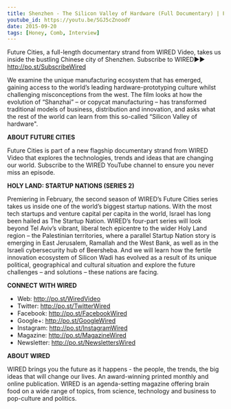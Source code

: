 ```yaml
---
title: Shenzhen - The Silicon Valley of Hardware (Full Documentary) | Future Cities | WIRED
youtube_id: https://youtu.be/SGJ5cZnoodY
date: 2015-09-20
tags: [Honey, Comb, Interview]
---
```

Future Cities, a full-length documentary strand from WIRED Video, takes us inside the bustling Chinese city of Shenzhen. 
Subscribe to WIRED►► <http://po.st/SubscribeWired>

We examine the unique manufacturing ecosystem that has emerged, gaining access to the world’s leading hardware-prototyping culture whilst challenging misconceptions from the west. The film looks at how the evolution of “Shanzhai” – or copycat manufacturing – has transformed traditional models of business, distribution and innovation, and asks what the rest of the world can learn from this so-called “Silicon Valley of hardware".

**ABOUT FUTURE CITIES**

Future Cities is part of a new flagship documentary strand from WIRED Video that explores the technologies, trends and ideas that are changing our world. Subscribe to the WIRED YouTube channel to ensure you never miss an episode.

**HOLY LAND: STARTUP NATIONS (SERIES 2)**

Premiering in February, the second season of WIRED’s Future Cities series takes us inside one of the world’s biggest startup nations. With the most tech startups and venture capital per capita in the world, Israel has long been hailed as The Startup Nation. WIRED’s four-part series will look beyond Tel Aviv’s vibrant, liberal tech epicentre to the wider Holy Land region – the Palestinian territories, where a parallel Startup Nation story is emerging in East Jerusalem, Ramallah and the West Bank, as well as in the Israeli cybersecurity hub of Beersheba. And we will learn how the fertile innovation ecosystem of Silicon Wadi has evolved as a result of its unique political, geographical and cultural situation and explore the future challenges – and solutions – these nations are facing.

**CONNECT WITH WIRED**

- Web: <http://po.st/WiredVideo>
- Twitter: <http://po.st/TwitterWired>
- Facebook: <http://po.st/FacebookWired>
- Google+: <http://po.st/GoogleWired>
- Instagram: <http://po.st/InstagramWired>
- Magazine: <http://po.st/MagazineWired>
- Newsletter: <http://po.st/NewslettersWired>

**ABOUT WIRED**

WIRED brings you the future as it happens - the people, the trends, the big ideas that will change our lives. An award-winning printed monthly and online publication. WIRED is an agenda-setting magazine offering brain food on a wide range of topics, from science, technology and business to pop-culture and politics.
